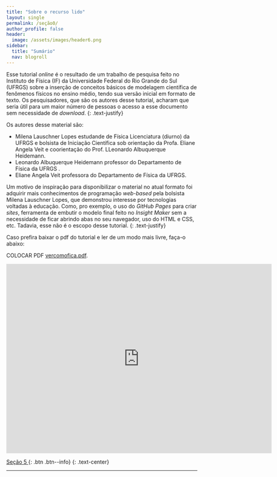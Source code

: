 ```yaml
---
title: "Sobre o recurso lido"
layout: single
permalink: /seção0/
author_profile: false
header:
  image: /assets/images/header6.png
sidebar:
  title: "Sumário"
  nav: blogroll
---
```


Esse tutorial _online_ é o resultado de um trabalho de pesquisa feito no Instituto de Física (IF) da Universidade Federal do Rio Grande do Sul (UFRGS) sobre a inserção de conceitos básicos de modelagem científica de fenômenos físicos no ensino médio, tendo sua versão inicial em formato de texto. Os pesquisadores, que são os autores desse tutorial, acharam que seria útil para um maior número de pessoas o acesso a esse documento sem necessidade de _download_.
{: .text-justify}

Os autores desse material são: 


  * Milena Lauschner Lopes estudande de Física Licenciatura (diurno) da UFRGS e bolsista de Iniciação Científica sob orientação da Profa. Eliane Angela Veit e coorientação do Prof. LLeonardo Albuquerque Heidemann.  
  * Leonardo Albuquerque Heidemann professor do Departamento de Física da UFRGS . 
  * Eliane Angela Veit professora do Departamento de Física da UFRGS.

 Um motivo de inspiração para disponibilizar o material no atual formato foi adquirir mais conhecimentos de programação _web-based_ pela bolsista Milena Lauschner Lopes, que demonstrou interesse por tecnologias voltadas à educação. Como, pro exemplo, o uso do _GitHub Pages_ para criar _sites_, ferramenta de embutir o modelo final feito no _Insight Maker_ sem a necessidade de ficar abrindo abas no seu navegador, uso do HTML e CSS, etc. Tadavia, esse não é o escopo desse tutorial.
{: .text-justify}

Caso prefira baixar o pdf do tutorial e ler de um modo mais livre, faça-o abaixo: 

COLOCAR PDF
[vercomofica.pdf](http://milenalauschner.github.io/MM/assets/vercomofica.pdf).

<p style="text-align: center;"><embed  width="700" height="500" src="https://milenalauschner.github.io/MM/assets/vercomofica.pdf" type="application/pdf" /></p>



[<i class="fas fa-arrow-alt-circle-left"></i> Seção 5 ](https://milenalauschner.github.io/MM/seção5/){:
.btn .btn--info}
{: .text-center}
________________________________________________________________________________________________________________________________________________________________________________________________________________________________________________

